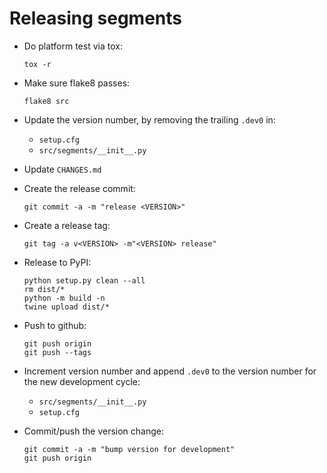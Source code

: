 
Releasing segments
==================

- Do platform test via tox:
  ```shell
  tox -r
  ```

- Make sure flake8 passes:
  ```shell
  flake8 src
  ```

- Update the version number, by removing the trailing `.dev0` in:
  - `setup.cfg`
  - `src/segments/__init__.py`

- Update `CHANGES.md`

- Create the release commit:
  ```shell
  git commit -a -m "release <VERSION>"
  ```

- Create a release tag:
  ```
  git tag -a v<VERSION> -m"<VERSION> release"
  ```

- Release to PyPI:
  ```shell
  python setup.py clean --all
  rm dist/*
  python -m build -n
  twine upload dist/*
  ```

- Push to github:
  ```shell
  git push origin
  git push --tags
  ```

- Increment version number and append `.dev0` to the version number for the new development cycle:
  - `src/segments/__init__.py`
  - `setup.cfg`

- Commit/push the version change:
  ```shell
  git commit -a -m "bump version for development"
  git push origin
  ```
